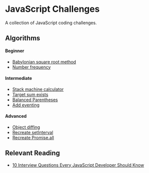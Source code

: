 JavaScript Challenges
=====================

A collection of JavaScript coding challenges.

Algorithms
----------

#### Beginner

- [Babylonian square root method](/babylonian-method/)
- [Number frequency](/number-frequency/)

#### Intermediate

- [Stack machine calculator](/stack-machine-calculator/)
- [Target sum exists](/target-sum-exists/)
- [Balanced Parentheses](/balanced-parens/)
- [Add eventing](/add-eventing/)

#### Advanced

- [Object diffing](/object-diff/)
- [Recreate setInterval](/recreate-setinterval/)
- [Recreate Promise.all](/promise-dot-all/)

Relevant Reading
----------------

- [10 Interview Questions Every JavaScript Developer Should Know][JS Interview Questions Article]

[JS Interview Questions Article]: https://medium.com/javascript-scene/10-interview-questions-every-javascript-developer-should-know-6fa6bdf5ad95
